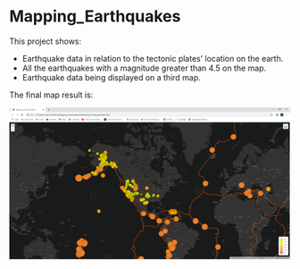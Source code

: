 # Mapping_Earthquakes

This project shows:
 - Earthquake data in relation to the tectonic plates’ location on the earth.
 - All the earthquakes with a magnitude greater than 4.5 on the map.
 - Earthquake data being displayed on a third map.
 
 The final map result is:
 
 
![map1](earthquake_data.PNG)
